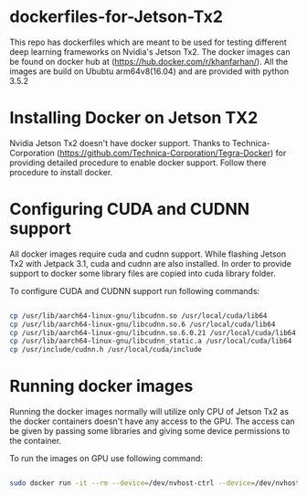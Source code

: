 dockerfiles-for-Jetson-Tx2
==========================

This repo has dockerfiles which are meant to be used for testing different deep learning frameworks on Nvidia's Jetson Tx2. The docker images can be found on docker hub at (https://hub.docker.com/r/khanfarhan/). All the images are build on Ububtu arm64v8(16.04) and are provided with python 3.5.2


Installing Docker on Jetson TX2 
===============================

Nvidia Jetson Tx2 doesn't have docker support. Thanks to Technica-Corporation (https://github.com/Technica-Corporation/Tegra-Docker) for providing detailed procedure to enable docker support. Follow there procedure to install docker.


Configuring CUDA and CUDNN support
==================================

All docker images require cuda and cudnn support. While flashing Jetson Tx2 with Jetpack 3.1, cuda and cudnn are also installed. In order to provide support to docker some library files are copied into cuda library folder. 

To configure CUDA and CUDNN support run following commands:

```sh

cp /usr/lib/aarch64-linux-gnu/libcudnn.so /usr/local/cuda/lib64
cp /usr/lib/aarch64-linux-gnu/libcudnn.so.6 /usr/local/cuda/lib64
cp /usr/lib/aarch64-linux-gnu/libcudnn.so.6.0.21 /usr/local/cuda/lib64
cp /usr/lib/aarch64-linux-gnu/libcudnn_static.a /usr/local/cuda/lib64
cp /usr/include/cudnn.h /usr/local/cuda/include

```

Running docker images
=====================

Running the docker images normally will utilize only CPU of Jetson Tx2 as the docker containers doesn't have any access to the GPU. The access can be given by passing some libraries and giving some device permissions to the container.

To run the images on GPU use following command:

```sh

sudo docker run -it --rm --device=/dev/nvhost-ctrl --device=/dev/nvhost-ctrl-gpu --device=/dev/nvhost-prof-gpu --device=/dev/nvmap --device=/dev/nvhost-gpu --device=/dev/nvhost-as-gpu -v /usr/lib/aarch64-linux-gnu/tegra:/usr/lib/aarch64-linux-gnu/tegra -v /usr/local/cuda-8.0:/usr/local/cuda khanfarhan/dockerimagename

```




 